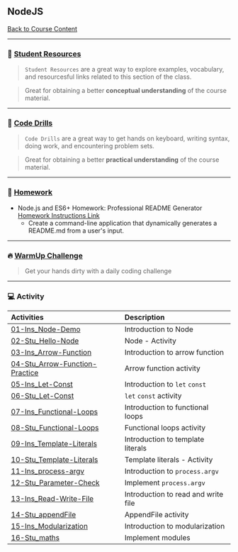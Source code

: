 ## NodeJS
[Back to Course Content](../../README.md)

-----
### :book: **[Student Resources](student-resources/README.md)**

> `Student Resources` are a great way to explore examples, vocabulary, and resourcesful links related to this section of the class.

> Great for obtaining a better **conceptual understanding** of the course material. 

------
### :dart: **[Code Drills](code-drills/README.md)**

> `Code Drills` are a great way to get hands on keyboard, writing syntax, doing work, and encountering problem sets. 

> Great for obtaining a better **practical understanding** of the course material. 

-----
### :pencil: **[Homework](homework/README.md)**

- Node.js and ES6+ Homework: Professional README Generator
[Homework Instructions Link](homework/README.md)
    * Create a command-line application that dynamically generates a README.md from a user's input.


-----

### :fire: **[WarmUp Challenge](warm-up-challenge)**

> Get your hands dirty with a daily coding challenge

-----

### :computer: Activity

|  Activities |  Description |
|:--	|:--
|[01-Ins_Node-Demo](activities/01-Ins_Node-Demo)| Introduction to Node |
|[02-Stu_Hello-Node](activities/02-Stu_Hello-Node)| Node - Activity |
|[03-Ins_Arrow-Function](activities/03-Ins_Arrow-Function)| Introduction to arrow function |
|[04-Stu_Arrow-Function-Practice](activities/04-Stu_Arrow-Function-Practice)| Arrow function activity |
|[05-Ins_Let-Const](activities/05-Ins_Let-Const)| Introduction to `let` `const` |
|[06-Stu_Let-Const](activities/06-Stu_Let-Const)| `let` `const` activity |
|[07-Ins_Functional-Loops](activities/07-Ins_Functional-Loops)| Introduction to functional loops |
|[08-Stu_Functional-Loops](activities/08-Stu_Functional-Loops)| Functional loops activity |
|[09-Ins_Template-Literals](activities/09-Ins_Template-Literals)| Introduction to template literals |
|[10-Stu_Template-Literals](activities/10-Stu_Template-Literals)| Template literals - Activity |
|[11-Ins_process-argv](activities/11-Ins_process-argv)| Introduction to `process.argv` |
|[12-Stu_Parameter-Check](activities/12-Stu_Parameter-Check)| Implement `process.argv` |
|[13-Ins_Read-Write-File](activities/13-Ins_Read-Write-File)| Introduction to read and write file |
|[14-Stu_appendFile](activities/14-Stu_appendFile)| AppendFile activity |
|[15-Ins_Modularization](activities/15-Ins_Modularization)| Introduction to modularization |
|[16-Stu_maths](activities/16-Stu_maths)| Implement modules |

